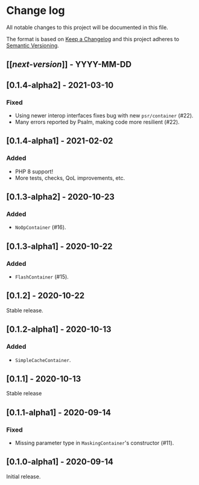 # Change log
All notable changes to this project will be documented in this file.

The format is based on [Keep a Changelog](http://keepachangelog.com/)
and this project adheres to [Semantic Versioning](http://semver.org/).

## [[*next-version*]] - YYYY-MM-DD

## [0.1.4-alpha2] - 2021-03-10
### Fixed
- Using newer interop interfaces fixes bug with new `psr/container` (#22).
- Many errors reported by Psalm, making code more resilient (#22).

## [0.1.4-alpha1] - 2021-02-02
### Added
- PHP 8 support!
- More tests, checks, QoL improvements, etc.

## [0.1.3-alpha2] - 2020-10-23
### Added
- `NoOpContainer` (#16).

## [0.1.3-alpha1] - 2020-10-22
### Added
- `FlashContainer` (#15).

## [0.1.2] - 2020-10-22
Stable release.

## [0.1.2-alpha1] - 2020-10-13
### Added
- `SimpleCacheContainer`.

## [0.1.1] - 2020-10-13
Stable release

## [0.1.1-alpha1] - 2020-09-14
### Fixed
- Missing parameter type in `MaskingContainer`'s constructor (#11).

## [0.1.0-alpha1] - 2020-09-14
Initial release.
